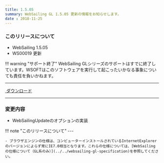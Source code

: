```yaml
---
title: 1.5.05
summary: WebSailing GL 1.5.05 更新の情報をお知らせします。
date : 2018-11-25
---
```

### このリリースについて

* WebSailing 1.5.05
* WS00019 更新

!!! warning "サポート終了"
    WebSailing GLシリーズのサポートはすでに終了しています。WSOFTはこのソフトウェアを実行して起こったいかなる事象についても責任を負いかねます。

---
<a href="https://download.wsoft.ws/WS00019" class="btn btn-primary btn-lg"><i class="bi bi-download"></i>&nbsp;ダウンロード</a>

---

### 変更内容

* WebSailingUpdateのオプションの実装

!!! note "このリリースについて"
    ---
    
    - ブラウザエンジンの仕様は、コンピューターインストールされているInternetExplorerのバージョンによらず常にIE7.0相当となります。これらの仕様については、[WebSailingの仕様について（GL系のみ）](../../websailing-gl-specification)を参照してください。